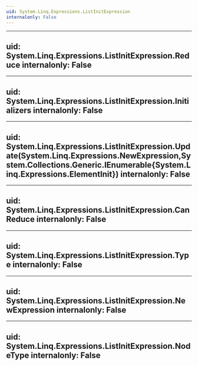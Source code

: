 ```yaml
---
uid: System.Linq.Expressions.ListInitExpression
internalonly: False
---
```


---
uid: System.Linq.Expressions.ListInitExpression.Reduce
internalonly: False
---

---
uid: System.Linq.Expressions.ListInitExpression.Initializers
internalonly: False
---

---
uid: System.Linq.Expressions.ListInitExpression.Update(System.Linq.Expressions.NewExpression,System.Collections.Generic.IEnumerable{System.Linq.Expressions.ElementInit})
internalonly: False
---

---
uid: System.Linq.Expressions.ListInitExpression.CanReduce
internalonly: False
---

---
uid: System.Linq.Expressions.ListInitExpression.Type
internalonly: False
---

---
uid: System.Linq.Expressions.ListInitExpression.NewExpression
internalonly: False
---

---
uid: System.Linq.Expressions.ListInitExpression.NodeType
internalonly: False
---
